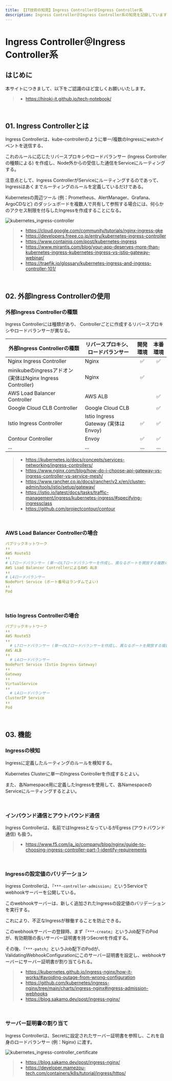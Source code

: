 ```yaml
---
title: 【IT技術の知見】Ingress Controller＠Ingress Controller系
description: Ingress Controller＠Ingress Controller系の知見を記録しています。
---
```


# Ingress Controller＠Ingress Controller系

## はじめに

本サイトにつきまして、以下をご認識のほど宜しくお願いいたします。

> - https://hiroki-it.github.io/tech-notebook/

<br>

## 01. Ingress Controllerとは

Ingress Controllerは、kube-controllerのように単一/複数のIngressにwatchイベントを送信する、

これのルールに応じたリバースプロキシやロードバランサー (Ingress Controllerの種類による) を作成し、Node外からの受信した通信をServiceにルーティングする。

注意点として、Ingress ControllerがServiceにルーティングするのであって、Ingressはあくまでルーティングのルールを定義しているだけである。

Kubernetesの周辺ツール (例：Prometheus、AlertManager、Grafana、ArgoCDなど) のダッシュボードを複数人で共有して参照する場合には、何らかのアクセス制限を付与したIngressを作成することになる。

![kubernetes_ingress-controller](https://raw.githubusercontent.com/hiroki-it/tech-notebook-images/master/images/kubernetes_ingress-controller.png)

> - https://cloud.google.com/community/tutorials/nginx-ingress-gke
> - https://developers.freee.co.jp/entry/kubernetes-ingress-controller
> - https://www.containiq.com/post/kubernetes-ingress
> - https://www.mirantis.com/blog/your-app-deserves-more-than-kubernetes-ingress-kubernetes-ingress-vs-istio-gateway-webinar/
> - https://traefik.io/glossary/kubernetes-ingress-and-ingress-controller-101/

<br>

## 02. 外部Ingress Controllerの使用

### 外部Ingress Controllerの種類

Ingress Controllerには種類があり、 Controllerごとに作成するリバースプロキシやロードバランサーが異なる。

| 外部Ingress Controllerの種類                               | リバースプロキシ、ロードバランサー  | 開発環境 | 本番環境 |
| ---------------------------------------------------------- | ----------------------------------- | :------: | :------: |
| Nginx Ingress Controller                                   | Nginx                               |    ✅    |    ✅    |
| minikubeのingressアドオン (実体はNginx Ingress Controller) | Nginx                               |    ✅    |          |
| AWS Load Balancer Controller                               | AWS ALB                             |          |    ✅    |
| Google Cloud CLB Controller                                | Google Cloud CLB                    |          |    ✅    |
| Istio Ingress Controller                                   | Istio Ingress Gateway (実体はEnvoy) |    ✅    |    ✅    |
| Contour Controller                                         | Envoy                               |    ✅    |    ✅    |
| ...                                                        | ...                                 |   ...    |   ...    |

> - https://kubernetes.io/docs/concepts/services-networking/ingress-controllers/
> - https://www.nginx.com/blog/how-do-i-choose-api-gateway-vs-ingress-controller-vs-service-mesh/
> - https://www.rancher.co.jp/docs/rancher/v2.x/en/cluster-admin/tools/istio/setup/gateway/
> - https://istio.io/latest/docs/tasks/traffic-management/ingress/kubernetes-ingress/#specifying-ingressclass
> - https://github.com/projectcontour/contour

<br>

### AWS Load Balancer Controllerの場合

```yaml
パブリックネットワーク
⬇⬆️︎
AWS Route53
⬇⬆️︎
# L7ロードバランサー (単一のL7ロードバランサーを作成し、異なるポートを開放する複数のL4ロードバランサーの振り分ける)
AWS Load Balancer ControllerによるAWS ALB
⬇⬆️︎
# L4ロードバランサー
NodePort Service (ポート番号はランダムでよい)
⬇⬆️︎
Pod
```

<br>

### Istio Ingress Controllerの場合

```yaml
パブリックネットワーク
⬇⬆️︎
AWS Route53
⬇⬆️︎
  # L7ロードバランサー (単一のL7ロードバランサーを作成し、異なるポートを開放する複数のL4ロードバランサーの振り分ける)
AWS ALB
⬇⬆️︎
  # L4ロードバランサー
NodePort Service (Istio Ingress Gateway)
⬇⬆️︎
Gateway
⬇⬆️︎
VirtualService
⬇⬆️︎
  # L4ロードバランサー
ClusterIP Service
⬇⬆️︎
Pod
```

<br>

## 03. 機能

### Ingressの検知

Ingressに定義したルーティングのルールを検知する。

Kubernetes Clusterに単一のIngress Controllerを作成するとよい。

また、各Namespace用に定義したIngressを使用して、各NamespaceのServiceにルーティングするとよい。

<br>

### インバウンド通信とアウトバウンド通信

Ingress Controllerは、名前ではIngressとなっているがEgress (アウトバウンド通信) も扱う。

> - https://www.f5.com/ja_jp/company/blog/nginx/guide-to-choosing-ingress-controller-part-1-identify-requirements

<br>

### Ingressの設定値のバリデーション

Ingress Controllerは、『`***-controller-admission`』というServiceでwebhookサーバーを公開している。

このwebhookサーバーは、新しく追加されたIngressの設定値のバリデーションを実行する。

これにより、不正なIngressが稼働することを防止できる。

このwebhookサーバーの登録時、まず『`***-create`』というJob配下のPodが、有効期限の長いサーバー証明書を持つSecretを作成する。

その後、『`***-patch`』というJob配下のPodが、ValidatingWebhookConfigurationにこのサーバー証明書を設定し、webhookサーバーにサーバー証明書が割り当てられる。

> - https://kubernetes.github.io/ingress-nginx/how-it-works/#avoiding-outage-from-wrong-configuration
> - https://github.com/kubernetes/ingress-nginx/tree/main/charts/ingress-nginx#ingress-admission-webhooks
> - https://blog.sakamo.dev/post/ingress-nginx/

<br>

### サーバー証明書の割り当て

Ingress Controllerは、Secretに設定されたサーバー証明書を参照し、これを自身のロードバランサー (例：Nginx) に渡す。

![kubernetes_ingress-controller_certificate](https://raw.githubusercontent.com/hiroki-it/tech-notebook-images/master/images/kubernetes_ingress-controller_certificate.png)

> - https://blog.sakamo.dev/post/ingress-nginx/
> - https://developer.mamezou-tech.com/containers/k8s/tutorial/ingress/https/

<br>
